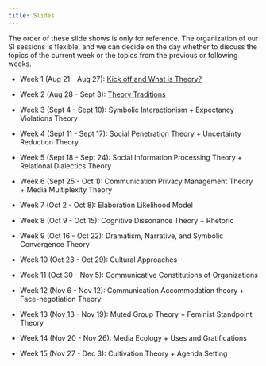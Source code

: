 ```yaml
---
title: Slides
---
```


The order of these slide shows is only for reference. The organization of our SI sessions is flexible, and we can decide on the day whether to discuss the topics of the current week or the topics from the previous or following weeks.

- Week 1 (Aug 21 - Aug 27): [Kick off and What is Theory?](https://comm2100.kristenjz.com/files/week_1.pdf)

- Week 2 (Aug 28 - Sept 3): [Theory Traditions](https://comm2100.kristenjz.com/files/week_2.pdf)

- Week 3 (Sept 4 - Sept 10): Symbolic Interactionism + Expectancy Violations Theory

- Week 4 (Sept 11 - Sept 17): Social Penetration Theory + Uncertainty Reduction Theory

- Week 5 (Sept 18 - Sept 24): Social Information Processing Theory + Relational Dialectics Theory

- Week 6 (Sept 25 - Oct 1): Communication Privacy Management Theory + Media Multiplexity Theory

- Week 7 (Oct 2 - Oct 8): Elaboration Likelihood Model

- Week 8 (Oct 9 - Oct 15): Cognitive Dissonance Theory + Rhetoric

- Week 9 (Oct 16 - Oct 22): Dramatism, Narrative, and Symbolic Convergence Theory

- Week 10 (Oct 23 - Oct 29): Cultural Approaches

- Week 11 (Oct 30 - Nov 5): Communicative Constitutions of Organizations

- Week 12 (Nov 6 - Nov 12): Communication Accommodation theory + Face-negotiation Theory

- Week 13 (Nov 13 - Nov 19): Muted Group Theory + Feminist Standpoint Theory

- Week 14 (Nov 20 - Nov 26): Media Ecology + Uses and Gratifications

- Week 15 (Nov 27 - Dec 3): Cultivation Theory + Agenda Setting

  





